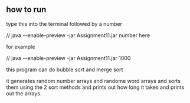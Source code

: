## how to run 

type this into the terminal followed by a number 

// java --enable-preview -jar Assignment11.jar number here

for example

// java --enable-preview -jar Assignment11.jar 1000


this program can do bubble sort and merge sort

it generates random number arrays and randome word arrays and sorts them using the 2 sort methods and prints out how long it takes and prints out the arrays.